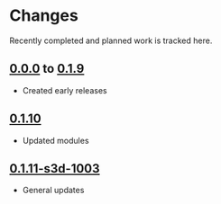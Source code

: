 # Changes
Recently completed and planned work is tracked here.

## [0.0.0](.) to [0.1.9](.)
- Created early releases

## [0.1.10](.)
- Updated modules

## [0.1.11-s3d-1003](.)
- General updates

